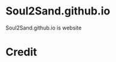 # Soul2Sand.github.io
Soul2Sand.github.io is  website

# Credit
<a href="https://github.com/Soul2Sand/Soul2Sand.github.io/graphs/contributors"></a>